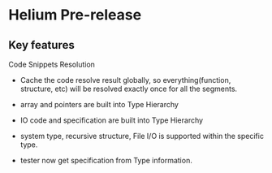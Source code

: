 # Helium Pre-release

## Key features
Code Snippets Resolution

* Cache the code resolve result globally,
so everything(function, structure, etc) will be resolved exactly once for all the segments.

* array and pointers are built into Type Hierarchy
* IO code and specification are built into Type Hierarchy
* system type, recursive structure, File I/O is supported within the specific type.

* tester now get specification from Type information.
